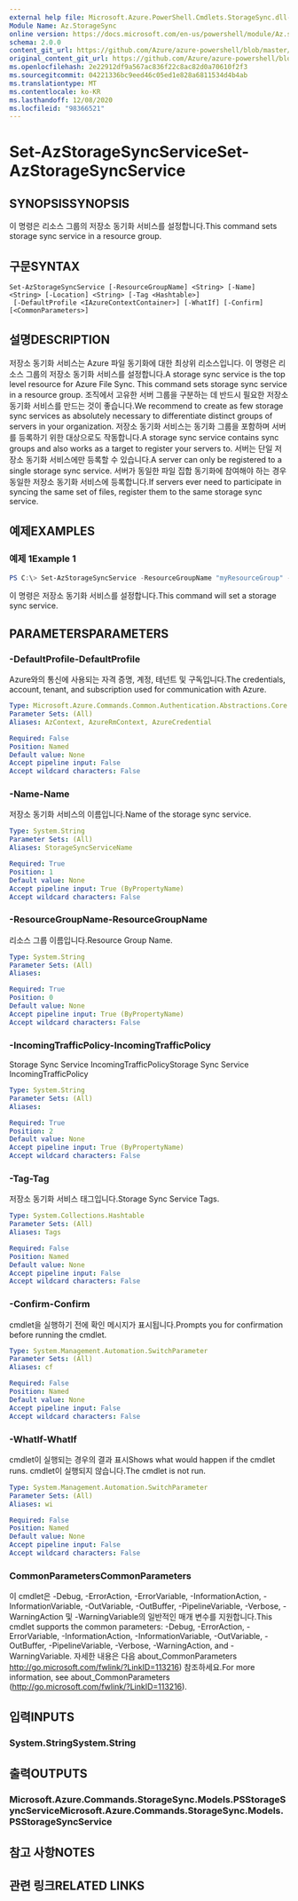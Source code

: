 ```yaml
---
external help file: Microsoft.Azure.PowerShell.Cmdlets.StorageSync.dll-Help.xml
Module Name: Az.StorageSync
online version: https://docs.microsoft.com/en-us/powershell/module/Az.storagesync/set-Azstoragesyncservice
schema: 2.0.0
content_git_url: https://github.com/Azure/azure-powershell/blob/master/src/StorageSync/StorageSync/help/Set-AzStorageSyncService.md
original_content_git_url: https://github.com/Azure/azure-powershell/blob/master/src/StorageSync/StorageSync/help/Set-AzStorageSyncService.md
ms.openlocfilehash: 2e22912df9a567ac836f22c8ac82d0a70610f2f3
ms.sourcegitcommit: 04221336bc9eed46c05ed1e828a6811534d4b4ab
ms.translationtype: MT
ms.contentlocale: ko-KR
ms.lasthandoff: 12/08/2020
ms.locfileid: "98366521"
---
```

# <span data-ttu-id="5667f-101">Set-AzStorageSyncService</span><span class="sxs-lookup"><span data-stu-id="5667f-101">Set-AzStorageSyncService</span></span>

## <span data-ttu-id="5667f-102">SYNOPSIS</span><span class="sxs-lookup"><span data-stu-id="5667f-102">SYNOPSIS</span></span>
<span data-ttu-id="5667f-103">이 명령은 리소스 그룹의 저장소 동기화 서비스를 설정합니다.</span><span class="sxs-lookup"><span data-stu-id="5667f-103">This command sets storage sync service in a resource group.</span></span>

## <span data-ttu-id="5667f-104">구문</span><span class="sxs-lookup"><span data-stu-id="5667f-104">SYNTAX</span></span>

```
Set-AzStorageSyncService [-ResourceGroupName] <String> [-Name] <String> [-Location] <String> [-Tag <Hashtable>]
 [-DefaultProfile <IAzureContextContainer>] [-WhatIf] [-Confirm] [<CommonParameters>]
```

## <span data-ttu-id="5667f-105">설명</span><span class="sxs-lookup"><span data-stu-id="5667f-105">DESCRIPTION</span></span>
<span data-ttu-id="5667f-106">저장소 동기화 서비스는 Azure 파일 동기화에 대한 최상위 리소스입니다. 이 명령은 리소스 그룹의 저장소 동기화 서비스를 설정합니다.</span><span class="sxs-lookup"><span data-stu-id="5667f-106">A storage sync service is the top level resource for Azure File Sync. This command sets storage sync service in a resource group.</span></span> <span data-ttu-id="5667f-107">조직에서 고유한 서버 그룹을 구분하는 데 반드시 필요한 저장소 동기화 서비스를 만드는 것이 좋습니다.</span><span class="sxs-lookup"><span data-stu-id="5667f-107">We recommend to create as few storage sync services as absolutely necessary to differentiate distinct groups of servers in your organization.</span></span> <span data-ttu-id="5667f-108">저장소 동기화 서비스는 동기화 그룹을 포함하며 서버를 등록하기 위한 대상으로도 작동합니다.</span><span class="sxs-lookup"><span data-stu-id="5667f-108">A storage sync service contains sync groups and also works as a target to register your servers to.</span></span> <span data-ttu-id="5667f-109">서버는 단일 저장소 동기화 서비스에만 등록할 수 있습니다.</span><span class="sxs-lookup"><span data-stu-id="5667f-109">A server can only be registered to a single storage sync service.</span></span> <span data-ttu-id="5667f-110">서버가 동일한 파일 집합 동기화에 참여해야 하는 경우 동일한 저장소 동기화 서비스에 등록합니다.</span><span class="sxs-lookup"><span data-stu-id="5667f-110">If servers ever need to participate in syncing the same set of files, register them to the same storage sync service.</span></span>

## <span data-ttu-id="5667f-111">예제</span><span class="sxs-lookup"><span data-stu-id="5667f-111">EXAMPLES</span></span>

### <span data-ttu-id="5667f-112">예제 1</span><span class="sxs-lookup"><span data-stu-id="5667f-112">Example 1</span></span>
```powershell
PS C:\> Set-AzStorageSyncService -ResourceGroupName "myResourceGroup" -StorageSyncServiceName "myStorageSyncServiceName" -IncomingTrafficPolicy "AllowAllTraffic"
```

<span data-ttu-id="5667f-113">이 명령은 저장소 동기화 서비스를 설정합니다.</span><span class="sxs-lookup"><span data-stu-id="5667f-113">This command will set a storage sync service.</span></span>

## <span data-ttu-id="5667f-114">PARAMETERS</span><span class="sxs-lookup"><span data-stu-id="5667f-114">PARAMETERS</span></span>

### <span data-ttu-id="5667f-115">-DefaultProfile</span><span class="sxs-lookup"><span data-stu-id="5667f-115">-DefaultProfile</span></span>
<span data-ttu-id="5667f-116">Azure와의 통신에 사용되는 자격 증명, 계정, 테넌트 및 구독입니다.</span><span class="sxs-lookup"><span data-stu-id="5667f-116">The credentials, account, tenant, and subscription used for communication with Azure.</span></span>

```yaml
Type: Microsoft.Azure.Commands.Common.Authentication.Abstractions.Core.IAzureContextContainer
Parameter Sets: (All)
Aliases: AzContext, AzureRmContext, AzureCredential

Required: False
Position: Named
Default value: None
Accept pipeline input: False
Accept wildcard characters: False
```
### <span data-ttu-id="5667f-117">-Name</span><span class="sxs-lookup"><span data-stu-id="5667f-117">-Name</span></span>
<span data-ttu-id="5667f-118">저장소 동기화 서비스의 이름입니다.</span><span class="sxs-lookup"><span data-stu-id="5667f-118">Name of the storage sync service.</span></span>

```yaml
Type: System.String
Parameter Sets: (All)
Aliases: StorageSyncServiceName

Required: True
Position: 1
Default value: None
Accept pipeline input: True (ByPropertyName)
Accept wildcard characters: False
```

### <span data-ttu-id="5667f-119">-ResourceGroupName</span><span class="sxs-lookup"><span data-stu-id="5667f-119">-ResourceGroupName</span></span>
<span data-ttu-id="5667f-120">리소스 그룹 이름입니다.</span><span class="sxs-lookup"><span data-stu-id="5667f-120">Resource Group Name.</span></span>

```yaml
Type: System.String
Parameter Sets: (All)
Aliases:

Required: True
Position: 0
Default value: None
Accept pipeline input: True (ByPropertyName)
Accept wildcard characters: False
```

### <span data-ttu-id="5667f-121">-IncomingTrafficPolicy</span><span class="sxs-lookup"><span data-stu-id="5667f-121">-IncomingTrafficPolicy</span></span>
<span data-ttu-id="5667f-122">Storage Sync Service IncomingTrafficPolicy</span><span class="sxs-lookup"><span data-stu-id="5667f-122">Storage Sync Service IncomingTrafficPolicy</span></span>

```yaml
Type: System.String
Parameter Sets: (All)
Aliases:

Required: True
Position: 2
Default value: None
Accept pipeline input: True (ByPropertyName)
Accept wildcard characters: False
```

### <span data-ttu-id="5667f-123">-Tag</span><span class="sxs-lookup"><span data-stu-id="5667f-123">-Tag</span></span>
<span data-ttu-id="5667f-124">저장소 동기화 서비스 태그입니다.</span><span class="sxs-lookup"><span data-stu-id="5667f-124">Storage Sync Service Tags.</span></span>

```yaml
Type: System.Collections.Hashtable
Parameter Sets: (All)
Aliases: Tags

Required: False
Position: Named
Default value: None
Accept pipeline input: False
Accept wildcard characters: False
```

### <span data-ttu-id="5667f-125">-Confirm</span><span class="sxs-lookup"><span data-stu-id="5667f-125">-Confirm</span></span>
<span data-ttu-id="5667f-126">cmdlet을 실행하기 전에 확인 메시지가 표시됩니다.</span><span class="sxs-lookup"><span data-stu-id="5667f-126">Prompts you for confirmation before running the cmdlet.</span></span>

```yaml
Type: System.Management.Automation.SwitchParameter
Parameter Sets: (All)
Aliases: cf

Required: False
Position: Named
Default value: None
Accept pipeline input: False
Accept wildcard characters: False
```

### <span data-ttu-id="5667f-127">-WhatIf</span><span class="sxs-lookup"><span data-stu-id="5667f-127">-WhatIf</span></span>
<span data-ttu-id="5667f-128">cmdlet이 실행되는 경우의 결과 표시</span><span class="sxs-lookup"><span data-stu-id="5667f-128">Shows what would happen if the cmdlet runs.</span></span> <span data-ttu-id="5667f-129">cmdlet이 실행되지 않습니다.</span><span class="sxs-lookup"><span data-stu-id="5667f-129">The cmdlet is not run.</span></span>

```yaml
Type: System.Management.Automation.SwitchParameter
Parameter Sets: (All)
Aliases: wi

Required: False
Position: Named
Default value: None
Accept pipeline input: False
Accept wildcard characters: False
```

### <span data-ttu-id="5667f-130">CommonParameters</span><span class="sxs-lookup"><span data-stu-id="5667f-130">CommonParameters</span></span>
<span data-ttu-id="5667f-131">이 cmdlet은 -Debug, -ErrorAction, -ErrorVariable, -InformationAction, -InformationVariable, -OutVariable, -OutBuffer, -PipelineVariable, -Verbose, -WarningAction 및 -WarningVariable의 일반적인 매개 변수를 지원합니다.</span><span class="sxs-lookup"><span data-stu-id="5667f-131">This cmdlet supports the common parameters: -Debug, -ErrorAction, -ErrorVariable, -InformationAction, -InformationVariable, -OutVariable, -OutBuffer, -PipelineVariable, -Verbose, -WarningAction, and -WarningVariable.</span></span> <span data-ttu-id="5667f-132">자세한 내용은 다음 about_CommonParameters http://go.microsoft.com/fwlink/?LinkID=113216) 참조하세요.</span><span class="sxs-lookup"><span data-stu-id="5667f-132">For more information, see about_CommonParameters (http://go.microsoft.com/fwlink/?LinkID=113216).</span></span>

## <span data-ttu-id="5667f-133">입력</span><span class="sxs-lookup"><span data-stu-id="5667f-133">INPUTS</span></span>

### <span data-ttu-id="5667f-134">System.String</span><span class="sxs-lookup"><span data-stu-id="5667f-134">System.String</span></span>

## <span data-ttu-id="5667f-135">출력</span><span class="sxs-lookup"><span data-stu-id="5667f-135">OUTPUTS</span></span>

### <span data-ttu-id="5667f-136">Microsoft.Azure.Commands.StorageSync.Models.PSStorageSyncService</span><span class="sxs-lookup"><span data-stu-id="5667f-136">Microsoft.Azure.Commands.StorageSync.Models.PSStorageSyncService</span></span>

## <span data-ttu-id="5667f-137">참고 사항</span><span class="sxs-lookup"><span data-stu-id="5667f-137">NOTES</span></span>

## <span data-ttu-id="5667f-138">관련 링크</span><span class="sxs-lookup"><span data-stu-id="5667f-138">RELATED LINKS</span></span>
